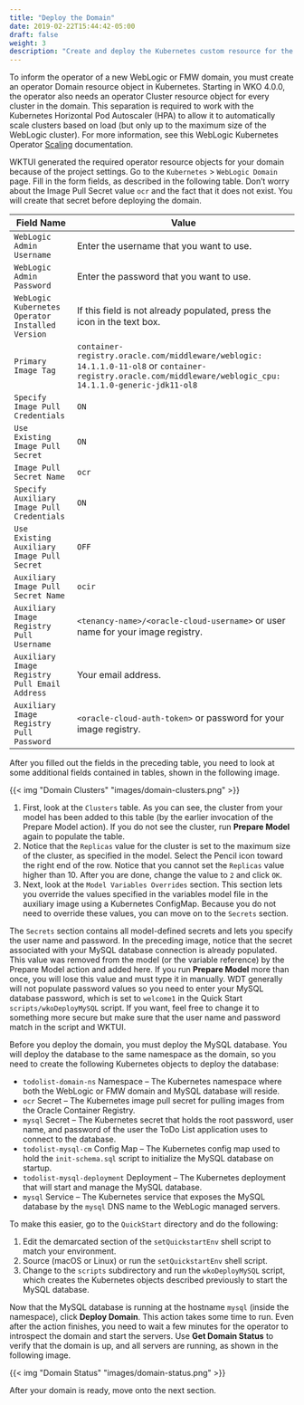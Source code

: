 ```yaml
---
title: "Deploy the Domain"
date: 2019-02-22T15:44:42-05:00
draft: false
weight: 3
description: "Create and deploy the Kubernetes custom resource for the WebLogic domain."
---
```


To inform the operator of a new WebLogic or FMW domain, you must create an operator Domain resource object in Kubernetes.  Starting in WKO 4.0.0, the operator also needs an operator Cluster resource object for every cluster in the domain.  This separation is required to work with the Kubernetes Horizontal Pod Autoscaler (HPA) to allow it to automatically scale clusters based on load (but only up to the maximum size of the WebLogic cluster). For more information, see this WebLogic Kubernetes Operator [Scaling](https://oracle.github.io/weblogic-kubernetes-operator/managing-domains/domain-lifecycle/scaling/) documentation.

WKTUI generated the required operator resource objects for your domain because of the project settings.  Go to the `Kubernetes` > `WebLogic Domain` page.  Fill in the form fields, as described in the following table. Don’t worry about the Image Pull Secret value `ocr` and the fact that it does not exist.  You will create that secret before deploying the domain.

| Field Name | Value |
| --- | --- |
| `WebLogic Admin Username` |  Enter the username that you want to use. |
| `WebLogic Admin Password` |  Enter the password that you want to use. |
| `WebLogic Kubernetes Operator Installed Version` |  If this field is not already populated, press the icon in the text box. |
| `Primary Image Tag` | `container-registry.oracle.com/middleware/weblogic: 14.1.1.0-11-ol8` or `container-registry.oracle.com/middleware/weblogic_cpu: 14.1.1.0-generic-jdk11-ol8` |
| `Specify Image Pull Credentials` | `ON` |
| `Use Existing Image Pull Secret` |  `ON` |
| `Image Pull Secret Name` | `ocr` |
| `Specify Auxiliary Image Pull Credentials` | `ON` |
| `Use Existing Auxiliary Image Pull Secret` | `OFF` |
| `Auxiliary Image Pull Secret Name` | `ocir` |
| `Auxiliary Image Registry Pull Username` | `<tenancy-name>/<oracle-cloud-username>` or user name for your image registry. |
| `Auxiliary Image Registry Pull Email Address` | Your email address. |
| `Auxiliary Image Registry Pull Password` | `<oracle-cloud-auth-token>` or password for your image registry. |

After you filled out the fields in the preceding table, you need to look at some additional fields contained in tables, shown in the following image.  

{{< img "Domain Clusters" "images/domain-clusters.png" >}}

1. First, look at the `Clusters` table.  As you can see, the cluster from your model has been added to this table (by the earlier invocation of the Prepare Model action).  If you do not see the cluster, run **Prepare Model** again to populate the table.  
2. Notice that the `Replicas` value for the cluster is set to the maximum size of the cluster, as specified in the model.  Select the Pencil icon toward the right end of the row.  Notice that you cannot set the `Replicas` value higher than 10.  After you are done, change the value to `2` and click `OK`.
3. Next, look at the `Model Variables Overrides` section.  This section lets you override the values specified in the variables model file in the auxiliary image using a Kubernetes ConfigMap.  Because you do not need to override these values, you can move on to the `Secrets` section.

The `Secrets` section contains all model-defined secrets and lets you specify the user name and password.  In the preceding image, notice that the secret associated with your MySQL database connection is already populated.  This value was removed from the model (or the variable reference) by the Prepare Model action and added here.  If you run **Prepare Model** more than once, you will lose this value and must type it in manually.  WDT generally will not populate password values so you need to enter your MySQL database password, which is set to `welcome1` in the Quick Start `scripts/wkoDeployMySQL` script.  If you want, feel free to change it to something more secure but make sure that the user name and password match in the script and WKTUI.

Before you deploy the domain, you must deploy the MySQL database.  You will deploy the database to the same namespace as the domain, so you need to create the following Kubernetes objects to deploy the database:

- `todolist-domain-ns` Namespace – The Kubernetes namespace where both the WebLogic or FMW domain and MySQL database will reside.
- `ocr` Secret – The Kubernetes image pull secret for pulling images from the Oracle Container Registry.
- `mysql` Secret – The Kubernetes secret that holds the root password, user name, and password of the user the ToDo List application uses to connect to the database.
- `todolist-mysql-cm` Config Map – The Kubernetes config map used to hold the `init-schema.sql` script to initialize the MySQL database on startup.
- `todolist-mysql-deployment` Deployment – The Kubernetes deployment that will start and manage the MySQL database.
- `mysql` Service – The Kubernetes service that exposes the MySQL database by the `mysql` DNS name to the WebLogic managed servers.

To make this easier, go to the `QuickStart` directory and do the following:
1.	Edit the demarcated section of the `setQuickstartEnv` shell script to match your environment.
2.	Source (macOS or Linux) or run the `setQuickstartEnv` shell script.
3.	Change to the `scripts` subdirectory and run the `wkoDeployMySQL` script, which creates the Kubernetes objects described previously to start the MySQL database.

Now that the MySQL database is running at the hostname `mysql` (inside the namespace), click **Deploy Domain**.  This action takes some time to run.  Even after the action finishes, you need to wait a few minutes for the operator to introspect the domain and start the servers.  Use **Get Domain Status** to verify that the domain is up, and all servers are running, as shown in the following image.  

{{< img "Domain Status" "images/domain-status.png" >}}

After your domain is ready, move onto the next section.
